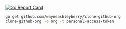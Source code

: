 [![Go Report Card](https://goreportcard.com/badge/github.com/wayneashleyberry/clone-github-org)](https://goreportcard.com/report/github.com/wayneashleyberry/clone-github-org)

```sh
go get github.com/wayneashleyberry/clone-github-org
clone-github-org -o org -t personal-access-token
```
